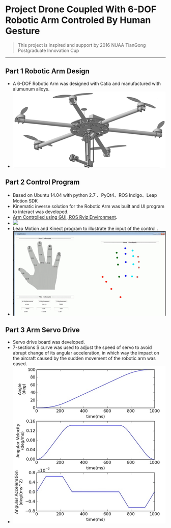 # Project Drone Coupled With 6-DOF Robotic Arm Controled By Human Gesture

> This project is inspired and support by 2016 NUAA TianGong Postgraduate Innovation Cup

---

## Part 1 Robotic Arm Design

+ A 6-DOF Robotic Arm was designed with Catia and manufactured with alumunum alloys.
+ ![](./Model.jpg)

## Part 2 Control Program

+ Based on Ubuntu 14.04 with python 2.7 、PyQt4、ROS Indigo、Leap Motion SDK
+ Kinematic inverse solution for the Robotic Arm was built and UI program to interact was developed.
+ [Arm Controlled using GUI, ROS Rviz Environment](https://www.youtube.com/embed/pT87frJrrzI).
+ ![](./GUI_Motion.gif)
+ Leap Motion and Kinect program to illustrate the input of the control .
+ ![](./LeapMotion.gif)

## Part 3 Arm Servo Drive

+ Servo drive board was developed.
+ 7-sections S curve was used to adjust the speed of servo to avoid abrupt change of its angular acceleration, in which way the impact on the aircraft caused by the sudden movement of the robotic arm was eased.
+ ![](./S-Curve/S-Curve.png)
